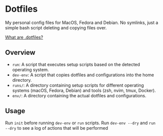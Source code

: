 # Dotfiles


My personal config files for MacOS, Fedora and Debian.
No symlinks, just a simple bash script deleting and copying files over.

[What are .dotfiles?](https://www.freecodecamp.org/news/dotfiles-what-is-a-dot-file-and-how-to-create-it-in-mac-and-linux/)

## Overview

- `run`: A script that executes setup scripts based on the detected operating system.
- `dev-env`: A script that copies dotfiles and configurations into the home directory.
- `runs/`: A directory containing setup scripts for different operating systems (macOS, Fedora, Debian) and tools (zsh, nvim, tmux, Docker).
- `env/`: A directory containing the actual dotfiles and configurations.

## Usage

Run `init` before running `dev-env` or `run` scripts.
Run `dev-env --dry` and `run --dry` to see a log of actions that will be performed


